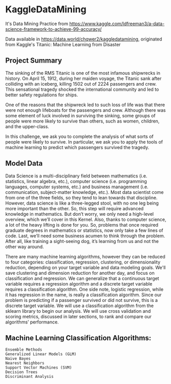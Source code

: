 # KaggleDataMining
It's Data Mining Practice from 
https://www.kaggle.com/ldfreeman3/a-data-science-framework-to-achieve-99-accuracy/

Data available in https://data.world/chqwer2/kaggledatamining, originated from Kaggle's Titanic: Machine Learning from Disaster

## Project Summary

The sinking of the RMS Titanic is one of the most infamous shipwrecks in history. On April 15, 1912, during her maiden voyage, the Titanic sank after colliding with an iceberg, killing 1502 out of 2224 passengers and crew. This sensational tragedy shocked the international community and led to better safety regulations for ships.

One of the reasons that the shipwreck led to such loss of life was that there were not enough lifeboats for the passengers and crew. Although there was some element of luck involved in surviving the sinking, some groups of people were more likely to survive than others, such as women, children, and the upper-class.

In this challenge, we ask you to complete the analysis of what sorts of people were likely to survive. In particular, we ask you to apply the tools of machine learning to predict which passengers survived the tragedy.

## Model Data

Data Science is a multi-disciplinary field between mathematics (i.e. statistics, linear algebra, etc.), computer science (i.e. programming languages, computer systems, etc.) and business management (i.e. communication, subject-matter knowledge, etc.). Most data scientist come from one of the three fields, so they tend to lean towards that discipline. However, data science is like a three-legged stool, with no one leg being more important than the other. So, this step will require advanced knowledge in mathematics. But don’t worry, we only need a high-level overview, which we’ll cover in this Kernel. Also, thanks to computer science, a lot of the heavy lifting is done for you. So, problems that once required graduate degrees in mathematics or statistics, now only take a few lines of code. Last, we’ll need some business acumen to think through the problem. After all, like training a sight-seeing dog, it’s learning from us and not the other way around.

There are many machine learning algorithms, however they can be reduced to four categories: classification, regression, clustering, or dimensionality reduction, depending on your target variable and data modeling goals. We'll save clustering and dimension reduction for another day, and focus on classification and regression. We can generalize that a continuous target variable requires a regression algorithm and a discrete target variable requires a classification algorithm. One side note, logistic regression, while it has regression in the name, is really a classification algorithm. Since our problem is predicting if a passenger survived or did not survive, this is a discrete target variable. We will use a classification algorithm from the sklearn library to begin our analysis. We will use cross validation and scoring metrics, discussed in later sections, to rank and compare our algorithms’ performance.

## Machine Learning Classification Algorithms:


    Ensemble Methods
    Generalized Linear Models (GLM)
    Naive Bayes
    Nearest Neighbors
    Support Vector Machines (SVM)
    Decision Trees
    Discriminant Analysis

